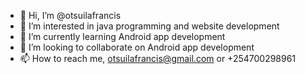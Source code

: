 - 👋 Hi, I’m @otsuilafrancis
- 👀 I’m interested in java programming and website development
- 🌱 I’m currently learning Android app development
- 💞️ I’m looking to collaborate on Android app development
- 📫 How to reach me, otsuilafrancis@gmail.com or +254700298961

<!---
otsuilafrancis/otsuilafrancis is a ✨ special ✨ repository because its `README.md` (this file) appears on your GitHub profile.
You can click the Preview link to take a look at your changes.
--->
